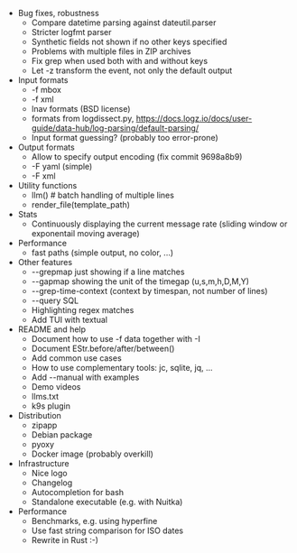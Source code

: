 - Bug fixes, robustness
    * Compare datetime parsing against dateutil.parser
    * Stricter logfmt parser
    * Synthetic fields not shown if no other keys specified
    * Problems with multiple files in ZIP archives
    * Fix grep when used both with and without keys
    * Let -z transform the event, not only the default output 
- Input formats
    * -f mbox
    * -f xml
    * lnav formats (BSD license)
    * formats from logdissect.py, https://docs.logz.io/docs/user-guide/data-hub/log-parsing/default-parsing/
    * Input format guessing? (probably too error-prone)
- Output formats
    * Allow to specify output encoding (fix commit 9698a8b9)
    * -F yaml  (simple)
    * -F xml
- Utility functions
    * llm() # batch handling of multiple lines
    * render_file(template_path)
- Stats
    * Continuously displaying the current message rate (sliding window or exponentail moving average)
- Performance
    * fast paths (simple output, no color, ...)
- Other features
    * --grepmap just showing if a line matches
    * --gapmap showing the unit of the timegap (u,s,m,h,D,M,Y)
    * --grep-time-context (context by timespan, not number of lines)
    * --query SQL
    * Highlighting regex matches
    - Add TUI with textual
- README and help
    * Document how to use -f data together with -I
    * Document EStr.before/after/between()
    * Add common use cases
    * How to use complementary tools: jc, sqlite, jq, ...
    * Add --manual with examples
    * Demo videos
    * llms.txt
    * k9s plugin
- Distribution
    * zipapp
    * Debian package
    * pyoxy
    * Docker image (probably overkill)
- Infrastructure
    * Nice logo
    * Changelog
    * Autocompletion for bash
    * Standalone executable (e.g. with Nuitka)
- Performance
    * Benchmarks, e.g. using hyperfine
    * Use fast string comparison for ISO dates
    * Rewrite in Rust :-)
    